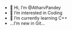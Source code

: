 - 👋 Hi, I’m @AtharvPandey
- 👀 I’m interested in Coding
- 🌱 I’m currently learning C++
-  ...I’m new in Git...
<!---
AtharvPandey/AtharvPandey is a ✨ special ✨ repository because its `README.md` (this file) appears on your GitHub profile.
You can click the Preview link to take a look at your changes.
--->
